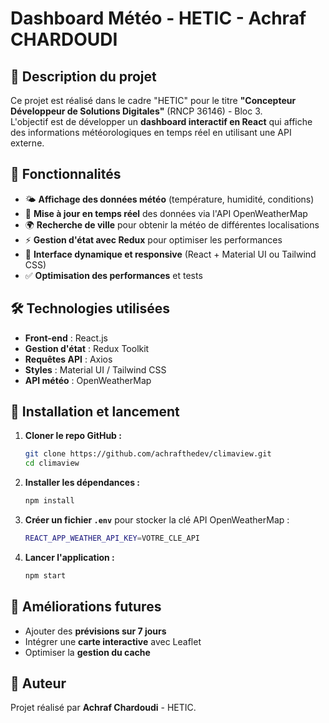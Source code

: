 # Dashboard Météo - HETIC - Achraf CHARDOUDI

## 📌 Description du projet

Ce projet est réalisé dans le cadre "HETIC" pour le titre **"Concepteur Développeur de Solutions Digitales"** (RNCP 36146) - Bloc 3.  
L'objectif est de développer un **dashboard interactif en React** qui affiche des informations météorologiques en temps réel en utilisant une API externe.

## 🚀 Fonctionnalités

- 🌤️ **Affichage des données météo** (température, humidité, conditions)  
- 🔄 **Mise à jour en temps réel** des données via l'API OpenWeatherMap  
- 🌍 **Recherche de ville** pour obtenir la météo de différentes localisations  
- ⚡ **Gestion d'état avec Redux** pour optimiser les performances  
- 🎨 **Interface dynamique et responsive** (React + Material UI ou Tailwind CSS)  
- ✅ **Optimisation des performances** et tests

## 🛠️ Technologies utilisées

- **Front-end** : React.js  
- **Gestion d'état** : Redux Toolkit  
- **Requêtes API** : Axios  
- **Styles** : Material UI / Tailwind CSS  
- **API météo** : OpenWeatherMap  

## 🔧 Installation et lancement

1. **Cloner le repo GitHub :**  
   ```sh
   git clone https://github.com/achrafthedev/climaview.git
   cd climaview
   ```

2. **Installer les dépendances :**  
   ```sh
   npm install
   ```

3. **Créer un fichier `.env`** pour stocker la clé API OpenWeatherMap :  
   ```sh
   REACT_APP_WEATHER_API_KEY=VOTRE_CLE_API
   ```

4. **Lancer l'application :**  
   ```sh
   npm start
   ```

## 📌 Améliorations futures

- Ajouter des **prévisions sur 7 jours**
- Intégrer une **carte interactive** avec Leaflet
- Optimiser la **gestion du cache**

## 📝 Auteur

Projet réalisé par **Achraf Chardoudi** - HETIC.

